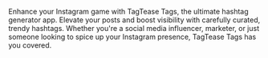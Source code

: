 Enhance your Instagram game with TagTease Tags, the ultimate hashtag generator app. Elevate your posts and boost visibility with carefully curated, trendy hashtags. Whether you're a social media influencer, marketer, or just someone looking to spice up your Instagram presence, TagTease Tags has you covered.
